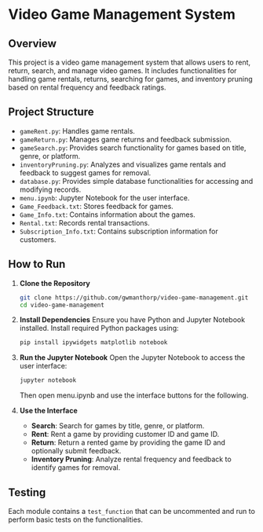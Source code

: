 # Video Game Management System
## Overview
This project is a video game management system that allows users to rent, return, search, and manage video games. It includes functionalities for handling game rentals, returns, searching for games, and inventory pruning based on rental frequency and feedback ratings.

## Project Structure

- `gameRent.py`: Handles game rentals.
- `gameReturn.py`: Manages game returns and feedback submission.
- `gameSearch.py`: Provides search functionality for games based on title, genre, or platform.
- `inventoryPruning.py`: Analyzes and visualizes game rentals and feedback to suggest games for removal.
- `database.py`: Provides simple database functionalities for accessing and modifying records.
- `menu.ipynb`: Jupyter Notebook for the user interface.
- `Game_Feedback.txt`: Stores feedback for games.
- `Game_Info.txt`: Contains information about the games.
- `Rental.txt`: Records rental transactions.
- `Subscription_Info.txt`: Contains subscription information for customers.

## How to Run

1. **Clone the Repository**

   ```sh
   git clone https://github.com/gwmanthorp/video-game-management.git
   cd video-game-management
   ```

2. **Install Dependencies**
   Ensure you have Python and Jupyter Notebook installed. Install required Python packages using:

   ```sh
   pip install ipywidgets matplotlib notebook
   ```

3. **Run the Jupyter Notebook**
   Open the Jupyter Notebook to access the user interface:

   ```sh
   jupyter notebook
   ```

   Then open menu.ipynb and use the interface buttons for the following.

4. **Use the Interface**
   - **Search**: Search for games by title, genre, or platform.
   - **Rent**: Rent a game by providing customer ID and game ID.
   - **Return**: Return a rented game by providing the game ID and optionally submit feedback.
   - **Inventory Pruning**: Analyze rental frequency and feedback to identify games for removal.

## Testing

Each module contains a `test_function` that can be uncommented and run to perform basic tests on the functionalities.
